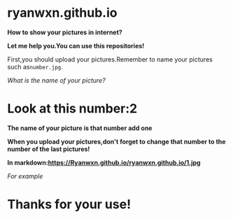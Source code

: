 # ryanwxn.github.io

__How to show your pictures in internet?__

__Let me help you.You can use this repositories!__

First,you should upload your pictures.Remember to name your pictures such as```number.jpg```.

*What is the name of your picture?*

# Look at this number:2

__The name of your picture is that number add one__

__When you upload your pictures,don't forget to change that number to the number of the last pictures!__

__In markdown:https://Ryanwxn.github.io/ryanwxn.github.io/1.jpg__

*For example*

# Thanks for your use!
